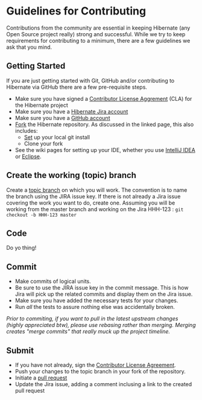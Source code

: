 Guidelines for Contributing
====
Contributions from the community are essential in keeping Hibernate (any Open Source
project really) strong and successful.  While we try to keep requirements for
contributing to a minimum, there are a few guidelines we ask that you mind.

## Getting Started
If you are just getting started with Git, GitHub and/or contributing to Hibernate via
GitHub there are a few pre-requisite steps.

* Make sure you have signed a [Contributor License Aggrement](https://cla.jboss.org) (CLA) for the Hibernate project
* Make sure you have a [Hibernate Jira account](https://hibernate.onjira.com)
* Make sure you have a [GitHub account](https://github.com/signup/free)
* [Fork](http://help.github.com/fork-a-repo) the Hibernate repository.  As discussed in
the linked page, this also includes:
    * [Set](https://help.github.com/articles/set-up-git) up your local git install
    * Clone your fork
* See the wiki pages for setting up your IDE, whether you use [IntelliJ IDEA](https://community.jboss.org/wiki/ContributingToHibernateUsingIntelliJ)
or [Eclipse](https://community.jboss.org/wiki/ContributingToHibernateUsingEclipse).

## Create the working (topic) branch
Create a [topic branch](http://git-scm.com/book/en/Git-Branching-Branching-Workflows#Topic-Branches) on which you
will work.  The convention is to name the branch using the JIRA issue key.  If there is not already a Jira issue
covering the work you want to do, create one.  Assuming you will be working from the master branch and working
on the Jira HHH-123 : `git checkout -b HHH-123 master`


## Code
Do yo thing!

## Commit

* Make commits of logical units.
* Be sure to use the JIRA issue key in the commit message.  This is how Jira will pick
up the related commits and display them on the Jira issue.
* Make sure you have added the necessary tests for your changes.
* Run _all_ the tests to assure nothing else was accidentally broken.

_Prior to commiting, if you want to pull in the latest upstream changes (highly
appreciated btw), please use rebasing rather than merging.  Merging creates
"merge commits" that really muck up the project timeline._

## Submit
* If you have not already, sign the [Contributor License Agreement](https://cla.jboss.org).
* Push your changes to the topic branch in your fork of the repository.
* Initiate a [pull request](http://help.github.com/send-pull-requests/)
* Update the Jira issue, adding a comment inclusing a link to the created pull request
